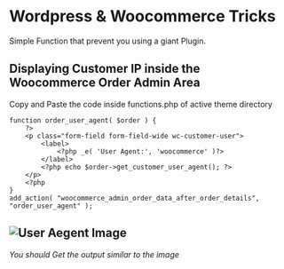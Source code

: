 # Wordpress & Woocommerce Tricks
Simple Function that prevent you using a giant Plugin.
## Displaying Customer IP inside the Woocommerce Order Admin Area
Copy and Paste the code inside functions.php of active theme directory 
```
function order_user_agent( $order ) {
    ?>
	<p class="form-field form-field-wide wc-customer-user">
	    <label>
	        <?php _e( 'User Agent:', 'woocommerce' )?>
	    </label>
	    <?php echo $order->get_customer_user_agent(); ?>
	</p>
	<?php
}
add_action( "woocommerce_admin_order_data_after_order_details", "order_user_agent" );
```
![User Aegent Image](https://drive.google.com/file/d/1S-tvk5N7ZNsp0PWUS_AJ7HhVHSvy7gem/view?usp=sharing) 
---
*You should Get the output similar to the image*

